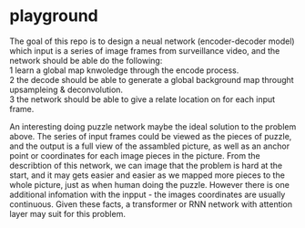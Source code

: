# playground

The goal of this repo is to design a neual network (encoder-decoder model) which input is a series of image frames from surveillance video, and the network should be able do the following:  
  1 learn a global map knwoledge through the encode process.  
  2 the decode should be able to generate a global background map throught upsampleing & deconvolution.  
  3 the network should be able to give a relate location on for each input frame.  

An interesting doing puzzle network maybe the ideal solution to the problem above. The series of input frames could be viewed as the pieces of puzzle, and the output is a full view of the assambled picture, as well as an anchor point or coordinates for each image pieces in the picture. From the describtion of this network, we can image that the problem is hard at the start, and it may gets easier and easier as we mapped more pieces to the whole picture, just as when human doing the puzzle. However there is one additional infomation with the inpput - the images coordinates are usually continuous. Given these facts, a transformer or RNN network with attention layer may suit for this problem. 

